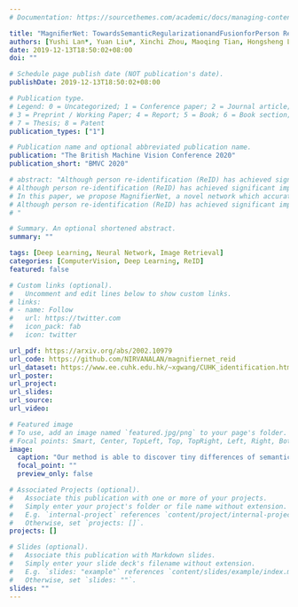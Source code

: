 ```yaml
---
# Documentation: https://sourcethemes.com/academic/docs/managing-content/

title: "MagniﬁerNet: TowardsSemanticRegularizationandFusionforPerson Re-identiﬁcation"
authors: [Yushi Lan*, Yuan Liu*, Xinchi Zhou, Maoqing Tian, Hongsheng Li, et al.]
date: 2019-12-13T18:50:02+08:00
doi: ""

# Schedule page publish date (NOT publication's date).
publishDate: 2019-12-13T18:50:02+08:00

# Publication type.
# Legend: 0 = Uncategorized; 1 = Conference paper; 2 = Journal article;
# 3 = Preprint / Working Paper; 4 = Report; 5 = Book; 6 = Book section;
# 7 = Thesis; 8 = Patent
publication_types: ["1"]

# Publication name and optional abbreviated publication name.
publication: "The British Machine Vision Conference 2020"
publication_short: "BMVC 2020"

# abstract: "Although person re-identification (ReID) has achieved significant improvement recently by enforcing part alignment, it is still a challenging task when it comes to distinguishing visually similar identities or identifying occluded person.
# Although person re-identification (ReID) has achieved significant improvement recently by enforcing part alignment, it is still a challenging task when it comes to distinguishing visually similar identities or identifying occluded person. In these scenarios, magnifying details in each part features and selectively fusing them together may provide a feasible solution. 
# In this paper, we propose MagnifierNet, a novel network which accurately mines details for each semantic region and selectively fuse all semantic feature representations. Apart from conventional global branch, our proposed network is composed of a Semantic Regularization Branch (SRB) as learning regularizer and a Semantic Fusion Branch (SFB) towards selectively semantic fusion. The SRB learns with limited number of semantic regions randomly sampled in each batch, which forces the network to learn detailed representation for each semantic region, and the SFB selectively fuses semantic region information in a sequential manner, focusing on beneficial information while neglecting irrelevant features or noises. 
# Although person re-identification (ReID) has achieved significant improvement recently by enforcing part alignment, it is still a challenging task when it comes to distinguishing visually similar identities or identifying occluded person. In these scenarios, magnifying details in each part features and selectively fusing them together may provide a feasible solution. 
# "

# Summary. An optional shortened abstract.
summary: ""

tags: [Deep Learning, Neural Network, Image Retrieval]
categories: [ComputerVision, Deep Learning, ReID]
featured: false

# Custom links (optional).
#   Uncomment and edit lines below to show custom links.
# links:
# - name: Follow
#   url: https://twitter.com
#   icon_pack: fab
#   icon: twitter

url_pdf: https://arxiv.org/abs/2002.10979
url_code: https://github.com/NIRVANALAN/magnifiernet_reid
url_dataset: https://www.ee.cuhk.edu.hk/~xgwang/CUHK_identification.html
url_poster:
url_project:
url_slides:
url_source:
url_video:

# Featured image
# To use, add an image named `featured.jpg/png` to your page's folder. 
# Focal points: Smart, Center, TopLeft, Top, TopRight, Left, Right, BottomLeft, Bottom, BottomRight.
image:
  caption: "Our method is able to discover tiny differences of semantic regions"
  focal_point: ""
  preview_only: false

# Associated Projects (optional).
#   Associate this publication with one or more of your projects.
#   Simply enter your project's folder or file name without extension.
#   E.g. `internal-project` references `content/project/internal-project/index.md`.
#   Otherwise, set `projects: []`.
projects: []

# Slides (optional).
#   Associate this publication with Markdown slides.
#   Simply enter your slide deck's filename without extension.
#   E.g. `slides: "example"` references `content/slides/example/index.md`.
#   Otherwise, set `slides: ""`.
slides: ""
---
```

